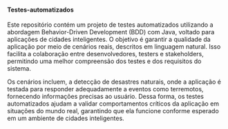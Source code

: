 <h4> Testes-automatizados</h4>

Este repositório contém um projeto de testes automatizados utilizando a abordagem Behavior-Driven
Development (BDD) com Java, voltado para aplicações de cidades inteligentes.
O objetivo é garantir a qualidade da aplicação por meio de cenários reais, descritos em linguagem
natural. Isso facilita a colaboração entre desenvolvedores, testers e stakeholders, permitindo uma
melhor compreensão dos testes e dos requisitos do sistema.

Os cenários incluem, a detecção de desastres naturais, onde a aplicação é testada para responder
adequadamente a eventos como terremotos, fornecendo informações precisas ao usuário.
Dessa forma, os testes automatizados ajudam a validar comportamentos críticos da aplicação em
situações do mundo real, garantindo que ela funcione conforme esperado em um ambiente de cidades
inteligentes.
